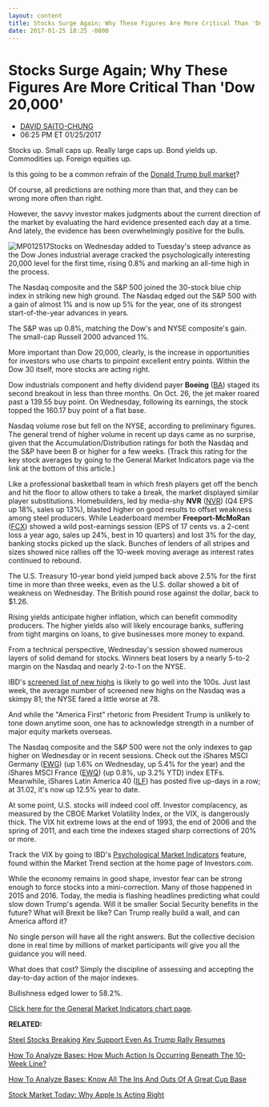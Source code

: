 ```yaml
---
layout: content
title: Stocks Surge Again; Why These Figures Are More Critical Than 'Dow 20,000'
date: 2017-01-25 18:25 -0800
---
```



Stocks Surge Again; Why These Figures Are More Critical Than 'Dow 20,000'
==========================================================================




* [DAVID SAITO-CHUNG](https://www.investors.com/author/chungd/ "Posts by DAVID SAITO-CHUNG")
* 06:25 PM ET 01/25/2017







Stocks up. Small caps up. Really large caps up. Bond yields up. Commodities up. Foreign equities up.


Is this going to be a common refrain of the [Donald Trump bull market](https://www.investors.com/news/trump-win-stocks-rise-new-bull-market/)?


Of course, all predictions are nothing more than that, and they can be wrong more often than right.


However, the savvy investor makes judgments about the current direction of the market by evaluating the hard evidence presented each day at a time. And lately, the evidence has been overwhelmingly positive for the bulls.


![MP012517](https://www.investors.com/wp-content/uploads/2017/01/MP012517-155x300.png)Stocks on Wednesday added to Tuesday's steep advance as the Dow Jones industrial average cracked the psychologically interesting 20,000 level for the first time, rising 0.8% and marking an all-time high in the process.


The Nasdaq composite and the S&P 500 joined the 30-stock blue chip index in striking new high ground. The Nasdaq edged out the S&P 500 with a gain of almost 1% and is now up 5% for the year, one of its strongest start-of-the-year advances in years.


The S&P was up 0.8%, matching the Dow's and NYSE composite's gain. The small-cap Russell 2000 advanced 1%.


More important than Dow 20,000, clearly, is the increase in opportunities for investors who use charts to pinpoint excellent entry points. Within the Dow 30 itself, more stocks are acting right.


Dow industrials component and hefty dividend payer **Boeing** ([BA](https://research.investors.com/quote.aspx?symbol=BA)) staged its second breakout in less than three months. On Oct. 26, the jet maker roared past a 139.55 buy point. On Wednesday, following its earnings, the stock topped the 160.17 buy point of a flat base.


Nasdaq volume rose but fell on the NYSE, according to preliminary figures. The general trend of higher volume in recent up days came as no surprise, given that the Accumulation/Distribution ratings for both the Nasdaq and the S&P have been B or higher for a few weeks. (Track this rating for the key stock averages by going to the General Market Indicators page via the link at the bottom of this article.)


 Like a professional basketball team in which fresh players get off the bench and hit the floor to allow others to take a break, the market displayed similar player substitutions. Homebuilders, led by media-shy **NVR** ([NVR](https://research.investors.com/quote.aspx?symbol=NVR)) (Q4 EPS up 18%, sales up 13%), blasted higher on good results to offset weakness among steel producers.
While Leaderboard member **Freeport-McMoRan** ([FCX](https://research.investors.com/quote.aspx?symbol=FCX)) showed a wild post-earnings session (EPS of 17 cents vs. a 2-cent loss a year ago, sales up 24%, best in 10 quarters) and lost 3% for the day, banking stocks picked up the slack. Bunches of lenders of all stripes and sizes showed nice rallies off the 10-week moving average as interest rates continued to rebound.


The U.S. Treasury 10-year bond yield jumped back above 2.5% for the first time in more than three weeks, even as the U.S. dollar showed a bit of weakness on Wednesday. The British pound rose against the dollar, back to $1.26.


Rising yields anticipate higher inflation, which can benefit commodity producers. The higher yields also will likely encourage banks, suffering from tight margins on loans, to give businesses more money to expand.


From a technical perspective, Wednesday's session showed numerous layers of solid demand for stocks. Winners beat losers by a nearly 5-to-2 margin on the Nasdaq and nearly 2-to-1 on the NYSE.


IBD's [screened list of new highs](https://www.investors.com/ibd-data-tables/) is likely to go well into the 100s. Just last week, the average number of screened new highs on the Nasdaq was a skimpy 81; the NYSE fared a little worse at 78.


And while the "America First" rhetoric from President Trump is unlikely to tone down anytime soon, one has to acknowledge strength in a number of major equity markets overseas.


 The Nasdaq composite and the S&P 500 were not the only indexes to gap higher on Wednesday or in recent sessions. Check out the iShares MSCI Germany ([EWG](https://research.investors.com/quote.aspx?symbol=EWG)) (up 1.6% on Wednesday, up 5.4% for the year) and the iShares MSCI France ([EWQ](https://research.investors.com/quote.aspx?symbol=EWQ)) (up 0.8%, up 3.2% YTD) index ETFs.
Meanwhile, iShares Latin America 40 ([ILF](https://research.investors.com/quote.aspx?symbol=ILF)) has posted five up-days in a row; at 31.02, it's now up 12.5% year to date.


At some point, U.S. stocks will indeed cool off. Investor complacency, as measured by the CBOE Market Volatility Index, or the VIX, is dangerously thick. The VIX hit extreme lows at the end of 1993, the end of 2006 and the spring of 2011, and each time the indexes staged sharp corrections of 20% or more.


Track the VIX by going to IBD's [Psychological Market Indicators](http://research.investors.com/psychological-market-indicators/) feature, found within the Market Trend section at the home page of Investors.com.


While the economy remains in good shape, investor fear can be strong enough to force stocks into a mini-correction. Many of those happened in 2015 and 2016. Today, the media is flashing headlines predicting what could slow down Trump's agenda. Will it be smaller Social Security benefits in the future? What will Brexit be like? Can Trump really build a wall, and can America afford it?


No single person will have all the right answers. But the collective decision done in real time by millions of market participants will give you all the guidance you will need.


What does that cost? Simply the discipline of assessing and accepting the day-to-day action of the major indexes.


Bullishness edged lower to 58.2%.


[Click here for the General Market Indicators chart page](https://www.investors.com/wp-content/uploads/2017/01/IBD2501152520GMI.pdf).


**RELATED:**


[Steel Stocks Breaking Key Support Even As Trump Rally Resumes](https://www.investors.com/news/steel-stocks-breaking-key-support-even-as-trump-rally-resumes/)


[How To Analyze Bases: How Much Action Is Occurring Beneath The 10-Week Line?](https://www.investors.com/how-to-invest/investors-corner/will-a-breakout-work-check-the-time-spent-under-the-10-week-line/)


[How To Analyze Bases: Know All The Ins And Outs Of A Great Cup Base](https://www.investors.com/how-to-invest/investors-corner/the-basics-how-to-analyze-a-stocks-cup-with-handle/)


[Stock Market Today: Why Apple Is Acting Right](https://www.investors.com/market-trend/stock-market-today/nasdaq-dow-shine-which-stocks-may-mirror-apple-with-bottoming-base-breakouts/)


 




